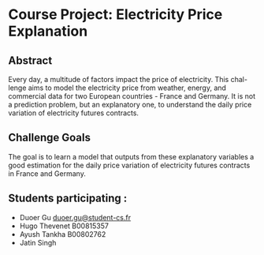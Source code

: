 # Course Project: Electricity Price Explanation 

## Abstract
Every day, a multitude of factors impact the price of electricity. This chal-
lenge aims to model the electricity price from weather, energy, and commercial
data for two European countries - France and Germany. It is not a prediction
problem, but an explanatory one, to understand the daily price variation of
electricity futures contracts.

## Challenge Goals
The goal is to learn a model that outputs from these explanatory variables a
good estimation for the daily price variation of electricity futures contracts in
France and Germany.

## Students participating :
- Duoer Gu  duoer.gu@student-cs.fr
- Hugo Thevenet B00815357
- Ayush Tankha B00802762
- Jatin Singh
